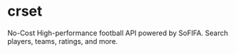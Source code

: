 # crset
No-Cost High-performance football API powered by SoFIFA. Search players, teams, ratings, and more.

